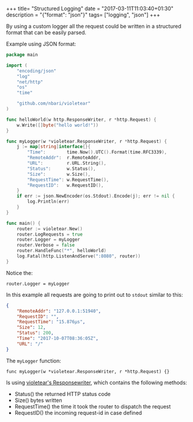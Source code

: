 +++
title= "Structured Logging"
date = "2017-03-11T11:03:40+01:30"
description = "{\"format\": \"json\"}"
tags= ["logging", "json"]
+++

By using a custom logger all the request could be written in a structured format
that can be easily parsed.

Example using JSON format:


```go
package main

import (
    "encoding/json"
    "log"
    "net/http"
    "os"
    "time"

    "github.com/nbari/violetear"
)

func helloWorld(w http.ResponseWriter, r *http.Request) {
    w.Write([]byte("hello world!"))
}

func myLogger(w *violetear.ResponseWriter, r *http.Request) {
    j := map[string]interface{}{
        "Time":        time.Now().UTC().Format(time.RFC3339),
        "RemoteAddr":  r.RemoteAddr,
        "URL":         r.URL.String(),
        "Status":      w.Status(),
        "Size":        w.Size(),
        "RequestTime": w.RequestTime(),
        "RequestID":   w.RequestID(),
    }
    if err := json.NewEncoder(os.Stdout).Encode(j); err != nil {
        log.Println(err)
    }
}

func main() {
    router := violetear.New()
    router.LogRequests = true
    router.Logger = myLogger
    router.Verbose = false
    router.HandleFunc("*", helloWorld)
    log.Fatal(http.ListenAndServe(":8080", router))
}
```

Notice the:

    router.Logger = myLogger

In this example all requests are going to print out to `stdout` similar to this:

```json
{
    "RemoteAddr": "127.0.0.1:51940",
    "RequestID": "",
    "RequestTime": "15.876µs",
    "Size": 12,
    "Status": 200,
    "Time": "2017-10-07T08:36:05Z",
    "URL": "/"
}
```

The `myLogger` function:

    func myLogger(w *violetear.ResponseWriter, r *http.Request) {}

Is using [violetear's Responsewriter](https://github.com/nbari/violetear/blob/master/responsewriter.go),
which contains the following methods:

* Status() the returned HTTP status code
* Size() bytes written
* RequestTime() the time it took the router to dispatch the request
* RequestID() the incoming request-id in case defined
